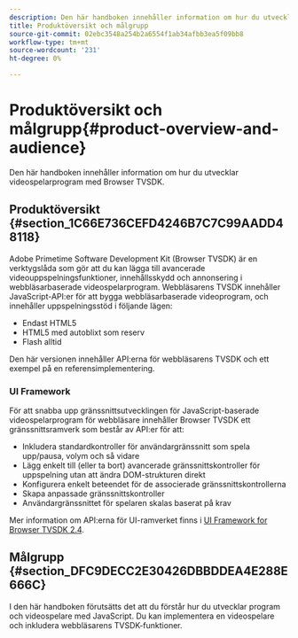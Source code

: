 ```yaml
---
description: Den här handboken innehåller information om hur du utvecklar videospelarprogram med Browser TVSDK.
title: Produktöversikt och målgrupp
source-git-commit: 02ebc3548a254b2a6554f1ab34afbb3ea5f09bb8
workflow-type: tm+mt
source-wordcount: '231'
ht-degree: 0%

---
```


# Produktöversikt och målgrupp{#product-overview-and-audience}

Den här handboken innehåller information om hur du utvecklar videospelarprogram med Browser TVSDK.

## Produktöversikt {#section_1C66E736CEFD4246B7C7C99AADD48118}

Adobe Primetime Software Development Kit (Browser TVSDK) är en verktygslåda som gör att du kan lägga till avancerade videouppspelningsfunktioner, innehållsskydd och annonsering i webbläsarbaserade videospelarprogram. Webbläsarens TVSDK innehåller JavaScript-API:er för att bygga webbläsarbaserade videoprogram, och innehåller uppspelningsstöd i följande lägen:

* Endast HTML5
* HTML5 med autoblixt som reserv
* Flash alltid

Den här versionen innehåller API:erna för webbläsarens TVSDK och ett exempel på en referensimplementering.

### UI Framework

För att snabba upp gränssnittsutvecklingen för JavaScript-baserade videospelarprogram för webbläsare innehåller Browser TVSDK ett gränssnittsramverk som består av API:er för att:

* Inkludera standardkontroller för användargränssnitt som spela upp/pausa, volym och så vidare
* Lägg enkelt till (eller ta bort) avancerade gränssnittskontroller för uppspelning utan att ändra DOM-strukturen direkt
* Konfigurera enkelt beteendet för de associerade gränssnittskontrollerna
* Skapa anpassade gränssnittskontroller
* Användargränssnittet för spelaren skalas baserat på krav

Mer information om API:erna för UI-ramverket finns i [UI Framework for Browser TVSDK 2.4](https://help.adobe.com/en_US/primetime/api/psdk/btvsdk-ui-framework/index.html).

## Målgrupp {#section_DFC9DECC2E30426DBBDDEA4E288E666C}

I den här handboken förutsätts det att du förstår hur du utvecklar program och videospelare med JavaScript. Du kan implementera en videospelare och inkludera webbläsarens TVSDK-funktioner.
